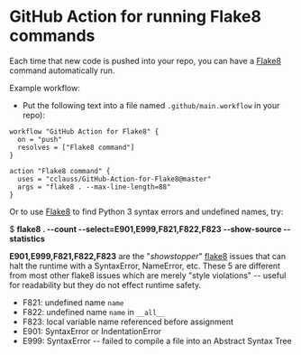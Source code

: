 # GitHub Action for running Flake8 commands

Each time that new code is pushed into your repo, you can have a [Flake8](http://flake8.pycqa.org) command automatically run.

Example workflow:
* Put the following text into a file named `.github/main.workflow` in your repo):
```hcl
workflow "GitHub Action for Flake8" {
  on = "push"
  resolves = ["Flake8 command"]
}

action "Flake8 command" {
  uses = "cclauss/GitHub-Action-for-Flake8@master"
  args = "flake8 . --max-line-length=88"
}
```

Or to use [Flake8](http://flake8.pycqa.org) to find Python 3 syntax errors and undefined names, try:

$ __flake8 . --count --select=E901,E999,F821,F822,F823 --show-source --statistics__

__E901,E999,F821,F822,F823__ are the "_showstopper_" [flake8](http://flake8.pycqa.org) issues that can halt the runtime with a SyntaxError, NameError, etc. These 5 are different from most other flake8 issues which are merely "style violations" -- useful for readability but they do not effect runtime safety.
* F821: undefined name `name`
* F822: undefined name `name` in `__all__`
* F823: local variable name referenced before assignment
* E901: SyntaxError or IndentationError
* E999: SyntaxError -- failed to compile a file into an Abstract Syntax Tree
